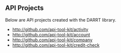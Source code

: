 ## API Projects

Below are API projects created with the DARRT library.

* http://github.com/api-tool-kit/activity
* http://github.com/api-tool-kit/account
* http://github.com/api-tool-kit/company
* http://github.com/api-tool-kit/credit-check

